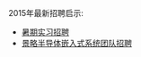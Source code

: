 2015年最新招聘启示:

* [暑期实习招聘](https://github.com/credosemi/credo-dev-jobs/blob/master/summer-intern-2015.md)
* [景略半导体嵌入式系统团队招聘](https://github.com/credosemi/credo-dev-jobs/blob/master/credo-dev-jobs-2015.md)
